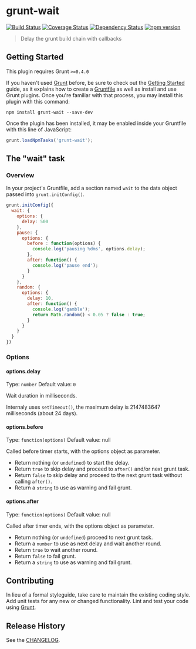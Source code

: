 # grunt-wait

[![Build Status](https://travis-ci.org/Bartvds/grunt-wait.svg?branch=master)](http://travis-ci.org/Bartvds/grunt-wait)
[![Coverage Status](https://coveralls.io/repos/github/Bartvds/grunt-wait/badge.svg?branch=master)](https://coveralls.io/github/Bartvds/grunt-wait?branch=master)
[![Dependency Status](https://david-dm.org/Bartvds/grunt-wait.svg)](hhttps://david-dm.org/Bartvds/grunt-wait.svg)
[![npm version](https://img.shields.io/npm/v/grunt-wait.svg)](https://img.shields.io/npm/v/grunt-wait.svg)

> Delay the grunt build chain with callbacks

## Getting Started
This plugin requires Grunt `>=0.4.0`

If you haven't used [Grunt](http://gruntjs.com/) before, be sure to check out the [Getting Started](http://gruntjs.com/getting-started) guide, as it explains how to create a [Gruntfile](http://gruntjs.com/sample-gruntfile) as well as install and use Grunt plugins. Once you're familiar with that process, you may install this plugin with this command:

```shell
npm install grunt-wait --save-dev
```

Once the plugin has been installed, it may be enabled inside your Gruntfile with this line of JavaScript:

```js
grunt.loadNpmTasks('grunt-wait');
```

## The "wait" task

### Overview
In your project's Gruntfile, add a section named `wait` to the data object passed into `grunt.initConfig()`.

```js
grunt.initConfig({
  wait: {
    options: {
      delay: 500
    },
    pause: {
      options: {
        before : function(options) {
          console.log('pausing %dms', options.delay);
        },
        after: function() {
          console.log('pause end');
        }
      }
    },
    random: {
      options: {
        delay: 10,
        after: function() {
          console.log('gamble');
          return Math.random() < 0.05 ? false : true;
        }
      }
    }
  }
})
```

### Options

#### options.delay
Type: `number`
Default value: `0`

Wait duration in milliseconds. 

Internaly uses `setTimeout()`, the maximum delay is 2147483647 milliseconds (about 24 days).

#### options.before
Type: `function(options)`
Default value: null

Called before timer starts, with the options object as parameter. 

* Return nothing (or `undefined`) to start the delay.
* Return `true` to skip delay and proceed to `after()` and/or next grunt task. 
* Return `false` to skip delay and proceed to the next grunt task without calling `after()`. 
* Return a `string` to use as warning and fail grunt.

#### options.after
Type: `function(options)`
Default value: null

Called after timer ends, with the options object as parameter. 

* Return nothing (or `undefined`) proceed to next grunt task.
* Return a `number` to use as next delay and wait another round.
* Return `true` to wait another round.
* Return `false` to fail grunt.
* Return a `string` to use as warning and fail grunt.

## Contributing
In lieu of a formal styleguide, take care to maintain the existing coding style. Add unit tests for any new or changed functionality. Lint and test your code using [Grunt](http://gruntjs.com/).

## Release History
See the [CHANGELOG](/CHANGELOG).
